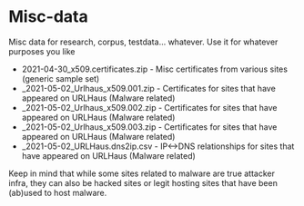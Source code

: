 # Misc-data
Misc data for research, corpus, testdata... whatever. Use it for whatever purposes you like

* 2021-04-30_x509.certificates.zip	- Misc certificates from various sites (generic sample set)
* _2021-05-02_Urlhaus_x509.001.zip	- Certificates for sites that have appeared on URLHaus (Malware related)
* _2021-05-02_Urlhaus_x509.002.zip	- Certificates for sites that have appeared on URLHaus (Malware related)
* _2021-05-02_Urlhaus_x509.003.zip	- Certificates for sites that have appeared on URLHaus (Malware related)
* _2021-05-02_URLHaus.dns2ip.csv		- IP<->DNS relationships for sites that have appeared on URLHaus (Malware related)

Keep in mind that while some sites related to malware are true attacker infra, they can also be hacked sites or legit hosting sites that have been (ab)used to host malware.

